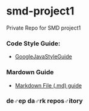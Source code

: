 # smd-project1
Private Repo for SMD project1

### Code Style Guide:
- [GoogleJavaStyleGuide](https://google.github.io/styleguide/javaguide.html)

### Mardown Guide
- [Markdown File (.md) guide](https://guides.github.com/features/mastering-markdown/)

### de♂ep da♂rk repos♂itory
